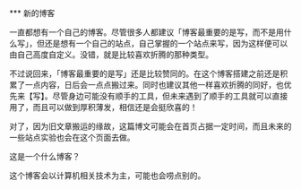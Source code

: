 *** 新的博客

一直都想有一个自己的博客。尽管很多人都建议「博客最重要的是写，而不是用什么写」，但还是想有一个自己的站点，自己掌握的一个站点来写，因为这样便可以由自己高度自定义。没错，就是比较喜欢折腾的那种类型。

不过说回来，「博客最重要的是写」还是比较赞同的。在这个博客搭建之前还是积累了一点内容，日后会一点点搬过来。同时也建议其他一样喜欢折腾的同好，也优先来【写】。尽管身边可能没有顺手的工具，但未来遇到了顺手的工具就可以直接用了，而且可以做到厚积薄发，相信还是会挺欣喜的！

对了，因为旧文章搬运的缘故，这篇博文可能会在首页占据一定时间，而且未来的一些站点实验也会在这个页面去做。

这是一个什么博客？

这个博客会以计算机相关技术为主，可能也会唠点别的。